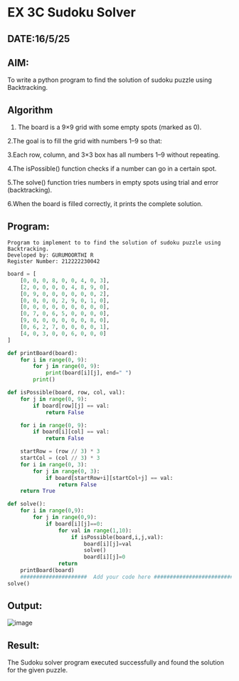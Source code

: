 # EX 3C Sudoku Solver
## DATE:16/5/25
## AIM:
To write a python program to find the solution of sudoku puzzle using Backtracking.


## Algorithm
1. The board is a 9×9 grid with some empty spots (marked as 0).

2.The goal is to fill the grid with numbers 1–9 so that:

3.Each row, column, and 3×3 box has all numbers 1–9 without repeating.

4.The isPossible() function checks if a number can go in a certain spot.

5.The solve() function tries numbers in empty spots using trial and error (backtracking).

6.When the board is filled correctly, it prints the complete solution.

  

## Program:
```
Program to implement to to find the solution of sudoku puzzle using Backtracking.
Developed by: GURUMOORTHI R
Register Number: 212222230042
```
```python
board = [
    [0, 0, 0, 8, 0, 0, 4, 0, 3],
    [2, 0, 0, 0, 0, 4, 8, 9, 0],
    [0, 9, 0, 0, 0, 0, 0, 0, 2],
    [0, 0, 0, 0, 2, 9, 0, 1, 0],
    [0, 0, 0, 0, 0, 0, 0, 0, 0],
    [0, 7, 0, 6, 5, 0, 0, 0, 0],
    [9, 0, 0, 0, 0, 0, 0, 8, 0],
    [0, 6, 2, 7, 0, 0, 0, 0, 1],
    [4, 0, 3, 0, 0, 6, 0, 0, 0]
]

def printBoard(board):
    for i in range(0, 9):
        for j in range(0, 9):
            print(board[i][j], end=" ")
        print()

def isPossible(board, row, col, val):
    for j in range(0, 9):
        if board[row][j] == val:
            return False

    for i in range(0, 9):
        if board[i][col] == val:
            return False

    startRow = (row // 3) * 3
    startCol = (col // 3) * 3
    for i in range(0, 3):
        for j in range(0, 3):
            if board[startRow+i][startCol+j] == val:
                return False
    return True

def solve():
    for i in range(0,9):
        for j in range(0,9):
            if board[i][j]==0:
                for val in range(1,10):
                    if isPossible(board,i,j,val):
                        board[i][j]=val
                        solve()
                        board[i][j]=0
                return
    printBoard(board)        
    #####################  Add your code here #########################
solve()
```

## Output:

![image](https://github.com/user-attachments/assets/2a7ca3d1-abae-4f50-a81b-a7d7fffa5daf)


## Result:
The Sudoku solver program executed successfully and found the solution for the given puzzle.
